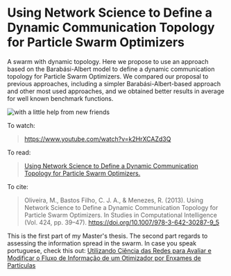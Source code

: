 # Using Network Science to Define a Dynamic Communication Topology for Particle Swarm Optimizers
A swarm with dynamic topology. Here we propose to use an approach based on the Barabási-Albert model to define a dynamic communication topology for Particle Swarm Optimizers. We compared our proposal to previous approaches, including a simpler Barabási-Albert-based approach and other most used approaches, and we obtained better results in average for well known benchmark functions.

![with a little help from new friends](https://macoj.github.io/figures/topology.gif "with a little help from new friends")

To watch:
> https://www.youtube.com/watch?v=k2HrXCAZd3Q

To read:
> [Using Network Science to Define a Dynamic Communication Topology for Particle Swarm Optimizers.](https://www.researchgate.net/publication/289096144_Using_Network_Science_to_Define_a_Dynamic_Communication_Topology_for_Particle_Swarm_Optimizers)

To cite:
> Oliveira, M., Bastos Filho, C. J. A., & Menezes, R. (2013). Using Network Science to Define a Dynamic Communication Topology for Particle Swarm Optimizers. In Studies in Computational Intelligence (Vol. 424, pp. 39–47). https://doi.org/10.1007/978-3-642-30287-9_5

This is the first part of my Master's thesis. The second part regards to assessing the information spread in the swarm. In case you speak portuguese, check this out: [Utilizando Ciência das Redes para Avaliar e Modificar o Fluxo de Informação de um Otimizador por Enxames de Partículas](https://www.researchgate.net/publication/307602712_Utilizando_Ciencia_das_Redes_para_Avaliar_e_Modificar_o_Fluxo_de_Informacao_de_um_Otimizador_por_Enxames_de_Particulas)
